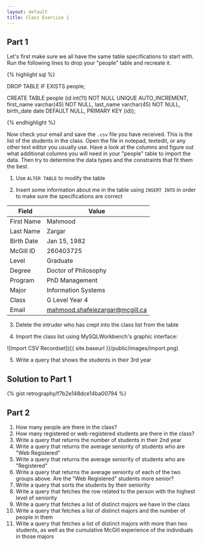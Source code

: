 ```yaml
---
layout: default
title: Class Exercise 1
---
```


## Part 1

Let's first make sure we all have the same table specifications to start with. Run the following lines to drop your "people" table and recreate it.

{% highlight sql %}

DROP TABLE IF EXISTS people;

CREATE TABLE people (id int(11) NOT NULL UNIQUE AUTO_INCREMENT,
first_name varchar(45) NOT NULL,
last_name varchar(45) NOT NULL,
birth_date date DEFAULT NULL,
PRIMARY KEY (id));

{% endhighlight %}

Now check your email and save the `.csv` file you have received. This is the list of the students in the class. Open the file in notepad, textedit, or any other text editor you usually use. Have a look at the columns and figure out what additional columns you will need in your "people" table to import the data. Then try to determine the data types and the constraints that fit them the best.

1. Use `ALTER TABLE` to modify the table

2. Insert some information about me in the table using `INSERT INTO` in order to make sure the specifications are correct

Field | Value
--- | ---
First Name | Mahmood
Last Name | Zargar
Birth Date | Jan 15, 1982
McGill ID | 260403725
Level| Graduate
Degree | Doctor of Philosophy
Program | PhD Management
Major | Information Systems
Class | G Level Year 4
Email | mahmood.shafeiezargar@mcgill.ca

3. Delete the intruder who has crept into the class list from the table

4. Import the class list using MySQLWorkbench's graphic interface:

![Import CSV Recordset]({{ site.baseurl }}/public/images/import.png)

5. Write a query that shows the students in their 3rd year

## Solution to Part 1

{% gist retrography/f7b2e148dce14ba00794 %}

## Part 2

1. How many people are there in the class?
2. How many registered or web-registered students are there in the class?
3. Write a query that returns the number of students in their 2nd year
4. Write a query that returns the average seniority of students who are "Web Registered"
5. Write a query that returns the average seniority of students who are "Registered"
6. Write a query that returns the average seniority of each of the two groups above. Are the "Web Registered" students more senior?
7. Write a query that sorts the students by their seniority
8. Write a query that fetches the row related to the person with the highest level of seniority 
9. Write a query that fetches a list of distinct majors we have in the class
10. Write a query that fetches a list of distinct majors and the number of people in them
11. Write a query that fetches a list of distinct majors with more than two students, as well as the cumulative McGill experience of the individuals in those majors
